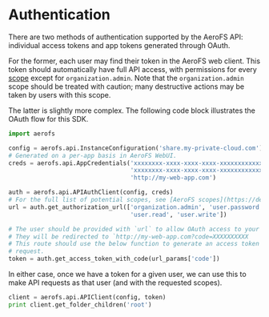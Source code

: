 # Authentication

There are two methods of authentication supported by the AeroFS API: individual
access tokens and app tokens generated through OAuth.

For the former, each user may find their token in the AeroFS web client. This
token should automatically have full API access, with permissions for every
[scope](https://developers.aerofs.com/api/en/1.3/#oauth_scopes) except for
`organization.admin`. Note that the `organization.admin` scope should be
treated with caution; many destructive actions may be taken by users with this
scope.

The latter is slightly more complex. The following code block illustrates the
OAuth flow for this SDK.

```python
import aerofs

config = aerofs.api.InstanceConfiguration('share.my-private-cloud.com')
# Generated on a per-app basis in AeroFS WebUI.
creds = aerofs.api.AppCredentials('xxxxxxxx-xxxx-xxxx-xxxx-xxxxxxxxxxxx',
                                  'xxxxxxxx-xxxx-xxxx-xxxx-xxxxxxxxxxxx',
                                  'http://my-web-app.com')

auth = aerofs.api.APIAuthClient(config, creds)
# For the full list of potential scopes, see [AeroFS scopes](https://developers.aerofs.com/api/en/1.3/#oauth_scopes).
url = auth.get_authorization_url(['organization.admin', 'user.password',
                                  'user.read', 'user.write'])

# The user should be provided with `url` to allow OAuth access to your app.
# They will be redirected to `http://my-web-app.com?code=XXXXXXXXXX
# This route should use the below function to generate an access token for that
# request.
token = auth.get_access_token_with_code(url_params['code'])
```

In either case, once we have a token for a given user, we can use this to make
API requests as that user (and with the requested scopes).

```python
client = aerofs.api.APIClient(config, token)
print client.get_folder_children('root')
```
